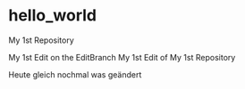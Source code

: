 # hello_world
My 1st Repository

My 1st Edit on the EditBranch
My 1st Edit of My 1st Repository

Heute gleich nochmal was geändert